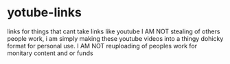 # yotube-links
links for things that cant take links like youtube
I AM NOT stealing of others people work, i am simply making these youtube videos into a thingy dohicky format for personal use.
I AM NOT reuploading of peoples work for monitary content and or funds
